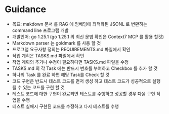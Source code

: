 # Guidance
- 목표: makdown 문서 를 RAG 에 임베딩에 최적화된 JSONL 로 변환하는 command line 프로그램 개발
- 개발언어: go 1.25.1 (go 1.25.1 의 최신 문법 확인은 Context7 MCP 를 활용 할것)
- Markdown parser 는 goldmark 를 사용 할 것
- 프로그램 요구사항 정의는 REQUIREMENTS.md 파일에서 확인
- 작업 계획은 TASKS.md 파일에서 확인
- 작업 계획의 추가나 수정이 필요하다면 TASKS.md 파일을 수정
- TASKS.md 의 각 Task 에는 반드시 번호를 부여하고 Checkbox 를 추가 할 것
- 하나의 Task 를 완료 하면 해당 Task를 Check 할 것
- 코드 구현은 반드시 테스트 코드를 먼저 생성 하고 테스트 코드가 성공적으로 실행될 수 있는 코드를 구현 할 것
- 테스트 코드에 대한 구현이 완료되면 테스트를 수행하고 성공할 경우 다음 구현 작업을 수행
- 테스트 실패시 구현된 코드를 수정하고 다시 테스트를 수행

